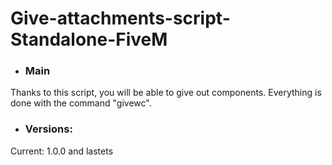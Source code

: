 # Give-attachments-script-Standalone-FiveM

- ### Main
Thanks to this script, you will be able to give out components. 
Everything is done with the command "givewc". 

- ### Versions:
Current: 1.0.0 and lastets
